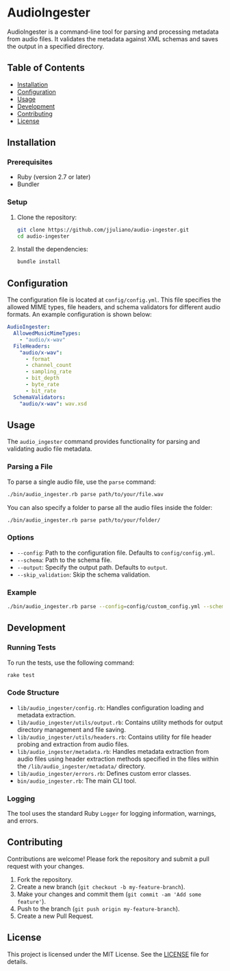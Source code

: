 # AudioIngester

AudioIngester is a command-line tool for parsing and processing metadata from audio files. It validates the metadata against XML schemas and saves the output in a specified directory.

## Table of Contents

- [Installation](#installation)
- [Configuration](#configuration)
- [Usage](#usage)
- [Development](#development)
- [Contributing](#contributing)
- [License](#license)

## Installation

### Prerequisites

- Ruby (version 2.7 or later)
- Bundler

### Setup

1. Clone the repository:

    ```sh
    git clone https://github.com/jjuliano/audio-ingester.git
    cd audio-ingester
    ```

2. Install the dependencies:

    ```sh
    bundle install
    ```

## Configuration

The configuration file is located at `config/config.yml`. This file specifies the allowed MIME types, file headers, and schema validators for different audio formats. An example configuration is shown below:

```yaml
AudioIngester:
  AllowedMusicMimeTypes:
    - "audio/x-wav"
  FileHeaders:
    "audio/x-wav":
      - format
      - channel_count
      - sampling_rate
      - bit_depth
      - byte_rate
      - bit_rate
  SchemaValidators:
    "audio/x-wav": wav.xsd
```

## Usage

The `audio_ingester` command provides functionality for parsing and validating audio file metadata.

### Parsing a File

To parse a single audio file, use the `parse` command:

```sh
./bin/audio_ingester.rb parse path/to/your/file.wav
```

You can also specify a folder to parse all the audio files inside the folder:

```sh
./bin/audio_ingester.rb parse path/to/your/folder/
```


### Options

- `--config`: Path to the configuration file. Defaults to `config/config.yml`.
- `--schema`: Path to the schema file.
- `--output`: Specify the output path. Defaults to `output`.
- `--skip_validation`: Skip the schema validation.

### Example

```sh
./bin/audio_ingester.rb parse --config=config/custom_config.yml --schema=data/schema/custom_schema.xsd --output=custom_output --skip_validation path/to/your/file.wav
```

## Development

### Running Tests

To run the tests, use the following command:

```sh
rake test
```

### Code Structure

- `lib/audio_ingester/config.rb`: Handles configuration loading and metadata extraction.
- `lib/audio_ingester/utils/output.rb`: Contains utility methods for output directory management and file saving.
- `lib/audio_ingester/utils/headers.rb`: Contains utility for file header probing and extraction from audio files.
- `lib/audio_ingester/metadata.rb`: Handles metadata extraction from audio files using header extraction methods specified in the files within the `/lib/audio_ingester/metadata/` directory.
- `lib/audio_ingester/errors.rb`: Defines custom error classes.
- `bin/audio_ingester.rb`: The main CLI tool.

### Logging

The tool uses the standard Ruby `Logger` for logging information, warnings, and errors.

## Contributing

Contributions are welcome! Please fork the repository and submit a pull request with your changes.

1. Fork the repository.
2. Create a new branch (`git checkout -b my-feature-branch`).
3. Make your changes and commit them (`git commit -am 'Add some feature'`).
4. Push to the branch (`git push origin my-feature-branch`).
5. Create a new Pull Request.

## License

This project is licensed under the MIT License. See the [LICENSE](LICENSE) file for details.
